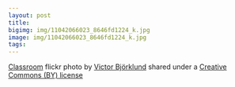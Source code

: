 ```yaml
---
layout: post
title:
bigimg: img/11042066023_8646fd1224_k.jpg 	
image: img/11042066023_8646fd1224_k.jpg 	
tags:
---
```




<a title="Classroom" href="https://flickr.com/photos/victorbjorklund/11042066023">Classroom</a> flickr photo by <a href="https://flickr.com/people/victorbjorklund">Victor Björklund</a> shared under a <a href="https://creativecommons.org/licenses/by/2.0/">Creative Commons (BY) license</a> </small>
